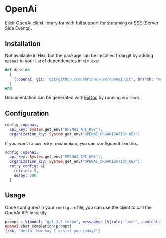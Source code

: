 # OpenAi

Elixir OpenAi client library for with full support for streaming or SSE (Server Side Events).

## Installation

Not available in Hex, but the package can be installed from git
by adding `openai` to your list of dependencies in `mix.exs`:

```elixir
def deps do
  [
    {:openai, git: "git@github.com:marinac-dev/openai.git", branch: "master"},
  ]
end
```

Documentation can be generated with [ExDoc](https://github.com/elixir-lang/ex_doc) by running `mix docs`.

## Configuration

```elixir
config :openai,
  api_key: System.get_env("OPENAI_API_KEY"),
  organization_key: System.get_env("OPENAI_ORGANIZATION_KEY")
```

If you want to use retry mechanism, you can configure it like this:

```elixir
config :openai,
  api_key: System.get_env("OPENAI_API_KEY"),
  organization_key: System.get_env("OPENAI_ORGANIZATION_KEY"),
  retry_config: %{
    retries: 5,
    delay: 200
  }
```

## Usage

Once configured in your `config.ex` file, you can use the client to call the OpenAi API instantly.

```elixir
prompt = %{model: "gpt-3.5-turbo", messages: [%{role: "user", content: "Hello!"}], stream: true}
OpenAi.chat_completion(prompt)
{:ok, "Hello! How may I assist you today?"}
```
